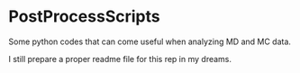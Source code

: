 # PostProcessScripts
Some python codes that can come useful when analyzing MD and MC data.

I still prepare a proper readme file for this rep in my dreams.
